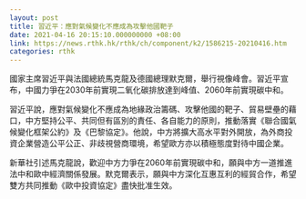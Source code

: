 ```yaml
---
layout: post
title: 習近平：應對氣候變化不應成為攻擊他國靶子
date: 2021-04-16 20:15:10.000000000 +08:00
link: https://news.rthk.hk/rthk/ch/component/k2/1586215-20210416.htm
categories: rthk
---
```


國家主席習近平與法國總統馬克龍及德國總理默克爾，舉行視像峰會。習近平宣布，中國力爭在2030年前實現二氧化碳排放達到峰值、2060年前實現碳中和。

習近平說，應對氣候變化不應成為地緣政治籌碼、攻擊他國的靶子、貿易壁壘的藉口，中方堅持公平、共同但有區別的責任、各自能力的原則，推動落實《聯合國氣候變化框架公約》及《巴黎協定》。他說，中方將擴大高水平對外開放，為外商投資企業營造公平公正、非歧視營商環境，希望歐方亦以積極態度對待中國企業。

新華社引述馬克龍說，歡迎中方力爭在2060年前實現碳中和，願與中方一道推進法中和歐中經濟關係發展。默克爾表示，願與中方深化互惠互利的經貿合作，希望雙方共同推動《歐中投資協定》盡快批准生效。
